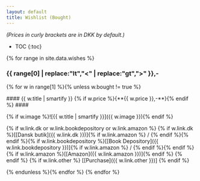 ```yaml
---
layout: default
title: Wishlist (Bought)
---
```

<i>(Prices in curly brackets are in DKK by default.)</i>

* TOC
{:toc}

{% for range in site.data.wishes %}
### {{ range[0] | replace:"lt","<" | replace:"gt",">" }},- ###

{% for w in range[1] %}{% unless w.bought != true %}

<div class="tile" markdown="1">
#### {{ w.title | smartify }} {% if w.price %}<span style="white-space:nowrap">{**{{ w.price }},-**}</span>{% endif %} ####

{% if w.image %}![{{ w.title | smartify }}]({{ w.image }}){% endif %}

{% if w.link.dk or w.link.bookdepository or w.link.amazon %}
<span>{% if w.link.dk %}[[Dansk butik]({{ w.link.dk }})]{% if w.link.amazon %} / {% endif %}{% endif %}{% if w.link.bookdepository %}[[Book Depository]({{ w.link.bookdepository }})]{% if w.link.amazon %} / {% endif %}{% endif %}{% if w.link.amazon %}[[Amazon]({{ w.link.amazon }})]{% endif %}</span>
{% endif %}
{% if w.link.other %}
<span>[[Purchase]({{ w.link.other }})]</span>
{% endif %}
</div>
{% endunless %}{% endfor %}
{% endfor %}
